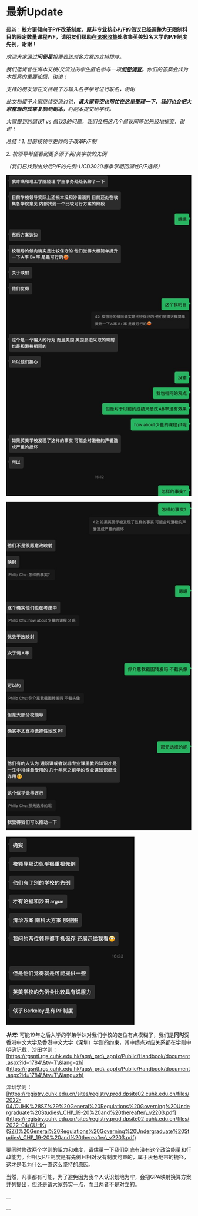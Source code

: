 # 最新Update

最新：**校方更倾向于P/F改革制度，原非专业核心P/F的倡议已经调整为无限制科目的限定数量课程P/F，请朋友们帮助在**[**论据收集**](lun-ju-shou-ji.md)**处收集英美知名大学的P/F制度先例，谢谢！**

_欢迎大家通过**问卷星**投票表达对各方案的支持排序。_

_我们邀请曾在海本交换/交流过的学生匿名参与一项_[_**问卷调查**_](https://www.wjx.cn/vj/r4X3cBh.aspx)_。你们的答案会成为本提案的重要论据，谢谢！_

_支持的朋友请在文档最下方输入名字学号进行联名，谢谢_

_此文档留予大家继续交流讨论，**请大家有空也帮忙在这里整理一下，我们也会把大家整理的成果复制到副本**，将副本提交给学校。_

_大家提到的倡议1 vs 倡议3的问题，我们会把这几个倡议同等优先级地提交，谢谢！_

_总结：1. 目前校领导更倾向于改革P/F制_

_2. 校领导希望看到更多源于英/美学校的先例_

_（我们已找到出分后P/F的先例: UCD2020春季学期回溯性P/F选择）_

![descript](.gitbook/assets/0)

![descript](.gitbook/assets/1)

![descript](.gitbook/assets/2)

_**补充:**_ 可能19年之后入学的学弟学妹对我们学校的定位有点模糊了，我们是**同时**受香港中文大学及香港中文大学（深圳）学则的约束，其中绩点对应关系都在学则中明确记载，沙田学则：[https://rgsntl.rgs.cuhk.edu.hk/aqs\_prd\_applx/Public/Handbook/document.aspx?id=1784\&tv=T\&lang=zh](https://rgsntl.rgs.cuhk.edu.hk/aqs\_prd\_applx/Public/Handbook/document.aspx?id=1784\&tv=T\&lang=zh)

深圳学则：[https://registry.cuhk.edu.cn/sites/registry.prod.dpsite02.cuhk.edu.cn/files/2022-04/CUHK%28SZ%29%20General%20Regulations%20Governing%20Undergraduate%20Studies\_CHI\_19-20%20and%20thereafter\_v2203.pdf](https://registry.cuhk.edu.cn/sites/registry.prod.dpsite02.cuhk.edu.cn/files/2022-04/CUHK\(SZ\)%20General%20Regulations%20Governing%20Undergraduate%20Studies\_CHI\_19-20%20and%20thereafter\_v2203.pdf)

要同时修改两个学则的阻力和难度，请估量一下我们到底有没有这个政治能量和行政能力。但相反P/F制度是有先例且相对没有制度约束的，属于灰色地带的捷径，这才是我为什么一直这么坚持的原因。

当然，凡事都有可能，为了避免因为我个人认识划地为牢，会把GPA映射换算方案并列提出，但还是请大家务实一点，而且两者不是对立的。

__

__
